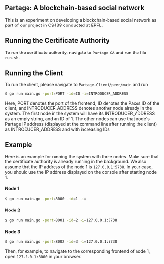 ## Partage: A blockchain-based social network
This is an experiment on developing a blockchain-based social network as part of our project in CS438 conducted at EPFL.

## Running the Certificate Authority
To run the certificate authority, navigate to `Partage-CA` and run the file `run.sh`.
## Running the Client
To run the client, please navigate to `Partage-Client/peer/main` and run
```bash
$ go run main.go -port=PORT -id=ID -i=INTRODUCER_ADDRESS
```
Here, PORT denotes the port of the frontend, ID denotes the Paxos ID of the client, and INTRODUCER_ADDRESS denotes another node already in the system.
The first node in the system will have its INTRODUCER_ADDRESS as an empty string, and an ID of 1. The other nodes can use that node's Partage IP address 
(displayed at the command line after running the client) as INTRODUCER_ADDRESS and with increasing IDs.
## Example
Here is an example for running the system with three nodes. Make sure that the certificate authority is already running in the background.
We also assume that the IP address of the node 1 is `127.0.0.1:5738`. In your case, you should use the IP address displayed on the console after
starting node 1.
#### Node 1
```bash
$ go run main.go -port=8000 -id=1 -i=
```
#### Node 2
```bash
$ go run main.go -port=8001 -id=2 -i=127.0.0.1:5738
```
#### Node 3
```bash
$ go run main.go -port=8002 -id=3 -i=127.0.0.1:5738
```
Then, for example, to navigate to the corresponding frontend of node 1, open `127.0.0.1:8000` in your browser.
